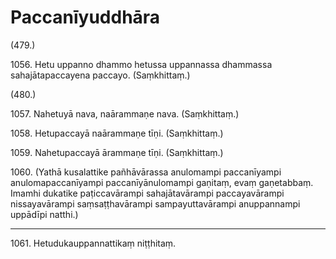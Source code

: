 # Paccanīyuddhāra

(479.)

1056\. Hetu uppanno dhammo hetussa uppannassa dhammassa sahajātapaccayena paccayo. (Saṃkhittaṃ.)

(480.)

1057\. Nahetuyā nava, naārammaṇe nava. (Saṃkhittaṃ.)

1058\. Hetupaccayā naārammaṇe tīṇi. (Saṃkhittaṃ.)

1059\. Nahetupaccayā ārammaṇe tīṇi. (Saṃkhittaṃ.)

1060\. (Yathā kusalattike pañhāvārassa anulomampi paccanīyampi anulomapaccanīyampi paccanīyānulomampi gaṇitaṃ, evaṃ gaṇetabbaṃ. Imamhi dukatike paṭiccavārampi sahajātavārampi paccayavārampi nissayavārampi saṃsaṭṭhavārampi sampayuttavārampi anuppannampi uppādīpi natthi.)

---

1061\. Hetudukauppannattikaṃ niṭṭhitaṃ.
